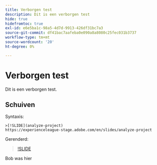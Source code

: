 ```yaml
---
title: Verborgen test
description: Dit is een verborgen test
hide: true
hidefromtoc: true
exl-id: e6e5ba1c-98a5-4d7d-9913-426df31bc7a3
source-git-commit: df41bac7aafeba0e090a8a8080c25fec031b3737
workflow-type: tm+mt
source-wordcount: '20'
ht-degree: 0%

---
```


# Verborgen test

Dit is een verborgen test.

## Schuiven

Syntaxis:

```
>[!SLIDE](analyze-project)
https://experienceleague-stage.adobe.com/en/slides/analyze-project
```

Gerenderd:

>[!SLIDE](analyze-project)

Bob was hier
